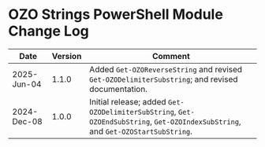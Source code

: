 # OZO Strings PowerShell Module Change Log

|Date|Version|Comment|
|----|-------|-------|
|2025-Jun-04|1.1.0|Added `Get-OZOReverseString` and revised `Get-OZODelimiterSubstring`; and revised documentation.|
|2024-Dec-08|1.0.0|Initial release; added `Get-OZODelimiterSubString`, `Get-OZOEndSubString`, `Get-OZOIndexSubString`, and `Get-OZOStartSubString`.|
